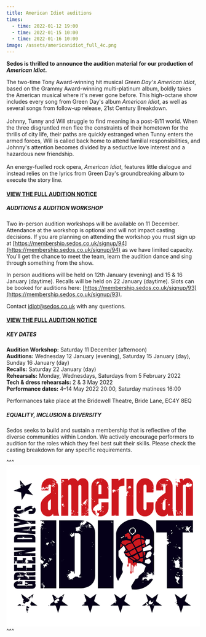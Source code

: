 ```yaml
---
title: American Idiot auditions
times:
  - time: 2022-01-12 19:00
  - time: 2022-01-15 10:00
  - time: 2022-01-16 10:00
image: /assets/americanidiot_full_4c.png
---
```

**Sedos is thrilled to announce the audition material for our production of *American Idiot*.**

The two-time Tony Award-winning hit musical *Green Day's American Idiot*, based on the Grammy Award-winning multi-platinum album, boldly takes the American musical where it's never gone before. This high-octane show includes every song from Green Day's album *American Idiot*, as well as several songs from follow-up release, 21st Century Breakdown.\
\
Johnny, Tunny and Will struggle to find meaning in a post-9/11 world. When the three disgruntled men flee the constraints of their hometown for the thrills of city life, their paths are quickly estranged when Tunny enters the armed forces, Will is called back home to attend familial responsibilities, and Johnny's attention becomes divided by a seductive love interest and a hazardous new friendship.\
\
An energy-fuelled rock opera, *American Idiot*, features little dialogue and instead relies on the lyrics from Green Day's groundbreaking album to execute the story line.

#### [VIEW THE FULL AUDITION NOTICE](https://www.sedos.co.uk/idiot/notice)

##### **AUDITIONS & AUDITION WORKSHOP**

Two in-person audition workshops will be available on 11 December. Attendance at the workshop is optional and will not impact casting decisions. If you are planning on attending the workshop you must sign up at [https://membership.sedos.co.uk/signup/94](https://membership.sedos.co.uk/signup/94) as we have limited capacity. You'll get the chance to meet the team, learn the audition dance and sing through something from the show. 

In person auditions will be held on 12th January (evening) and 15 & 16 January (daytime). Recalls will be held on 22 January (daytime). Slots can be booked for auditions here: [https://membership.sedos.co.uk/signup/93](https://membership.sedos.co.uk/signup/93).

Contact [idiot@sedos.co.uk](mailto:idiot@sedos.co.u) with any questions.

#### [VIEW THE FULL AUDITION NOTICE](https://www.sedos.co.uk/idiot/notice)

##### KEY DATES

**Audition Workshop:** Saturday 11 December (afternoon)\
**Auditions:** Wednesday 12 January (evening), Saturday 15 January (day), Sunday 16 January (day)\
**Recalls:** Saturday 22 January (day)\
**Rehearsals:** Monday, Wednesdays, Saturdays from 5 February 2022\
**Tech & dress rehearsals:** 2 & 3 May 2022\
**Performance dates:** 4–14 May 2022 20:00, Saturday matinees 16:00

Performances take place at the Bridewell Theatre, Bride Lane, EC4Y 8EQ

##### EQUALITY, INCLUSION & DIVERSITY

Sedos seeks to build and sustain a membership that is reflective of the diverse communities within London. We actively encourage performers to audition for the roles which they feel best suit their skills. Please check the casting breakdown for any specific requirements.

^^^ ![](/assets/americanidiot_full_4c.png)
^^^
